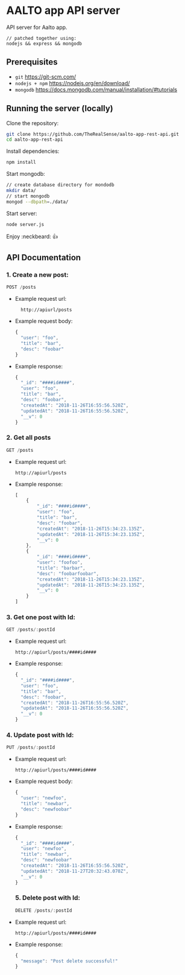 # AALTO app API server

API server for Aalto app.

```
// patched together using:
nodejs && express && mongodb
```

Prerequisites
-------------

* `git` https://git-scm.com/
* `nodejs + npm` https://nodejs.org/en/download/
* `mongodb` https://docs.mongodb.com/manual/installation/#tutorials

Running the server (locally)
-------------

Clone the repository:
```bash
git clone https://github.com/TheRealSense/aalto-app-rest-api.git
cd aalto-app-rest-api

```

Install dependencies:
```bash
npm install
```

Start mongodb:
```bash
// create database directory for mondodb
mkdir data/
// start mongodb
mongod --dbpath=./data/
```

Start server:
```bash
node server.js
```

Enjoy :neckbeard: :thumbsup:

API Documentation
-------------

### 1. Create a new post:
  ```javascript
  POST /posts
  ```

* Example request url:
  ```
    http://apiurl/posts
    ```

* Example request body:
  ```javascript
  {
    "user": "foo",
    "title": "bar",
    "desc": "foobar"
  }
  ```

* Example response:
  ```javascript
  {
    "_id": "####id####",
    "user": "foo",
    "title": "bar",
    "desc": "foobar",
    "createdAt": "2018-11-26T16:55:56.520Z",
    "updatedAt": "2018-11-26T16:55:56.520Z",
    "__v": 0
  }
  ```

### 2. Get all posts
```javascript
GET /posts
```

* Example request url:
  ```
  http://apiurl/posts
  ```

* Example response:
  ```javascript
  [
      {
          "_id": "####id####",
          "user": "foo",
          "title": "bar",
          "desc": "foobar",
          "createdAt": "2018-11-26T15:34:23.135Z",
          "updatedAt": "2018-11-26T15:34:23.135Z",
          "__v": 0
      },
      {
          "_id": "####id####",
          "user": "foofoo",
          "title": "barbar",
          "desc": "foobarfoobar",
          "createdAt": "2018-11-26T15:34:23.135Z",
          "updatedAt": "2018-11-26T15:34:23.135Z",
          "__v": 0
      }
  ]
  ```

### 3. Get one post with Id:
  ```javascript
  GET /posts/:postId
  ```

* Example request url:
  ```
  http://apiurl/posts/####id####
  ```

* Example response:
  ```javascript
  {
    "_id": "####id####",
    "user": "foo",
    "title": "bar",
    "desc": "foobar",
    "createdAt": "2018-11-26T16:55:56.520Z",
    "updatedAt": "2018-11-26T16:55:56.520Z",
    "__v": 0
  }
  ```

### 4. Update post with Id:
  ```javascript
  PUT /posts/:postId
  ```

* Example request url:
  ```
  http://apiurl/posts/####id####
  ```

* Example request body:
  ```javascript
  {
    "user": "newfoo",
    "title": "newbar",
    "desc": "newfoobar"
  }
  ```

* Example response:
  ```javascript
  {
    "_id": "####id####",
    "user": "newfoo",
    "title": "newbar",
    "desc": "newfoobar"
    "createdAt": "2018-11-26T16:55:56.520Z",
    "updatedAt": "2018-11-27T20:32:43.070Z",
    "__v": 0
  }
  ```

  ### 5. Delete post with Id:
  ```javascript
  DELETE /posts/:postId
  ```

* Example request url:
  ```
  http://apiurl/posts/####id####
  ```

* Example response:
  ```javascript
  {
    "message": "Post delete successful!"
  }
  ```